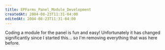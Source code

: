 ```yaml
---
title: EPFarms_Panel_Module_Development
createdAt: 2004-08-23T11:31-04:00
editedAt: 2004-08-23T11:31-04:00
---
```


Coding a module for the panel is fun and easy! Unfortunately it has changed significantly since I started this... so I'm removing everything that was here before.


